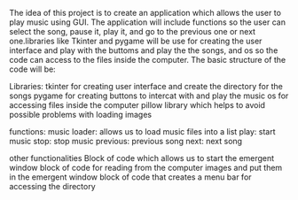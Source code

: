 The idea of this project is to create an application which allows the user to play music using GUI. The application will include functions so the user can select the song, pause it, play it, and go to the previous one or next one.libraries like Tkinter and pygame will be use for creating the user interface and play with the buttoms and play the the songs, and os so the code can access to the files inside the computer. The basic structure of the code will be:

Libraries: tkinter for creating user interface and create the directory for the songs pygame for creating buttons to intercat with and play the music os for accessing files inside the computer pillow library which helps to avoid possible problems with loading images

functions: music loader: allows us to load music files into a list play: start music stop: stop music previous: previous song next: next song

other functionalities Block of code which allows us to start the emergent window block of code for reading from the computer images and put them in the emergent window block of code that creates a menu bar for accessing the directory
